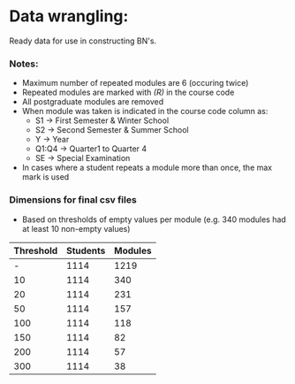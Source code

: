 # Data wrangling:

Ready data for use in constructing BN's.

### Notes:

* Maximum number of repeated modules are 6 (occuring twice)
* Repeated modules are marked with *(R)* in the course code
* All postgraduate modules are removed
* When module was taken is indicated in the course code column as:
	* S1 	-> First Semester & Winter School
	* S2 	-> Second Semester & Summer School
	* Y 	-> Year
	* Q1:Q4	-> Quarter1 to Quarter 4
	* SE	-> Special Examination
* In cases where a student repeats a module more than once, the max mark is used

### Dimensions for final csv files
* Based on thresholds of empty values per module (e.g. 340 modules had at least 10 non-empty values)

Threshold | Students | Modules
----------|----------|--------
- | 1114 | 1219
10 | 1114 | 340
20 | 1114 | 231
50 | 1114 | 157
100 | 1114 | 118
150 | 1114 | 82
200 | 1114 | 57
300 | 1114 | 38